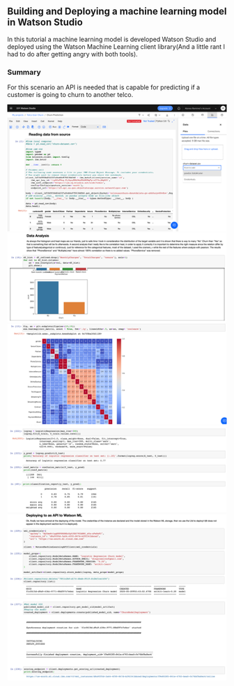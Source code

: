 ## Building and Deploying a machine learning model in Watson Studio

In this tutorial a machine learning model is developed Watson Studio and deployed using the Watson Machine Learning client library(And a little rant I had to do after getting angry with both tools).

### Summary

For this scenario an API is needed that is capable for predicting if a customer is going to churn to another telco.

![](/Building%20and%20deploying%20a%20machine%20learning%20model%20in%20Watson%20Studio/Images/IMG_BD_Load_Data.png)
![](/Building%20and%20deploying%20a%20machine%20learning%20model%20in%20Watson%20Studio/Images/IMG_BD_Data_Analysis.png)
![](/Building%20and%20deploying%20a%20machine%20learning%20model%20in%20Watson%20Studio/Images/IMG_BD_Heat_Map.png)
![](/Building%20and%20deploying%20a%20machine%20learning%20model%20in%20Watson%20Studio/Images/IMG_BD_LR.png)
![](/Building%20and%20deploying%20a%20machine%20learning%20model%20in%20Watson%20Studio/Images/IMG_BD_Save_Model.png)
![](/Building%20and%20deploying%20a%20machine%20learning%20model%20in%20Watson%20Studio/Images/IMG_BD_Deploy_Model.png)